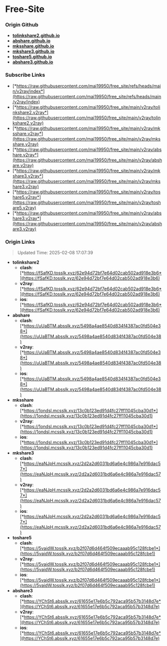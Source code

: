# Free-Site

### Origin Github

- [**tolinkshare2.github.io**](https://github.com/tolinkshare2/tolinkshare2.github.io)
- [**abshare.github.io**](https://github.com/abshare/abshare.github.io)
- [**mksshare.github.io**](https://github.com/mksshare/mksshare.github.io)
- [**mkshare3.github.io**](https://github.com/mkshare3/mkshare3.github.io)
- [**toshare5.github.io**](https://github.com/toshare5/toshare5.github.io)
- [**abshare3.github.io**](https://github.com/abshare3/abshare3.github.io)

### Subscribe Links

- [*https://raw.githubusercontent.com/mai19950/free_site/refs/heads/main/v2ray/index*](https://raw.githubusercontent.com/mai19950/free_site/refs/heads/main/v2ray/index)
- [*https://raw.githubusercontent.com/mai19950/free_site/main/v2ray/tolinkshare2.v2ray*](https://raw.githubusercontent.com/mai19950/free_site/main/v2ray/tolinkshare2.v2ray)
- [*https://raw.githubusercontent.com/mai19950/free_site/main/v2ray/mksshare.v2ray*](https://raw.githubusercontent.com/mai19950/free_site/main/v2ray/mksshare.v2ray)
- [*https://raw.githubusercontent.com/mai19950/free_site/main/v2ray/abshare.v2ray*](https://raw.githubusercontent.com/mai19950/free_site/main/v2ray/abshare.v2ray)
- [*https://raw.githubusercontent.com/mai19950/free_site/main/v2ray/mkshare3.v2ray*](https://raw.githubusercontent.com/mai19950/free_site/main/v2ray/mkshare3.v2ray)
- [*https://raw.githubusercontent.com/mai19950/free_site/main/v2ray/toshare5.v2ray*](https://raw.githubusercontent.com/mai19950/free_site/main/v2ray/toshare5.v2ray)
- [*https://raw.githubusercontent.com/mai19950/free_site/main/v2ray/abshare3.v2ray*](https://raw.githubusercontent.com/mai19950/free_site/main/v2ray/abshare3.v2ray)

### Origin Links

> Updated Time: 2025-02-08 17:07:39

- **tolinkshare2**
  - **clash**: [*https://fSafKD.tosslk.xyz/62e94d72bf7e64d02cab502ad918e3b6*](https://fSafKD.tosslk.xyz/62e94d72bf7e64d02cab502ad918e3b6)
  - **v2ray**: [*https://fSafKD.tosslk.xyz/62e94d72bf7e64d02cab502ad918e3b6*](https://fSafKD.tosslk.xyz/62e94d72bf7e64d02cab502ad918e3b6)
  - **ios**: [*https://fSafKD.tosslk.xyz/62e94d72bf7e64d02cab502ad918e3b6*](https://fSafKD.tosslk.xyz/62e94d72bf7e64d02cab502ad918e3b6)
- **abshare**
  - **clash**: [*https://uUaBTM.absslk.xyz/5498a4ae8540d834f4387ac0fd504e38*](https://uUaBTM.absslk.xyz/5498a4ae8540d834f4387ac0fd504e38)
  - **v2ray**: [*https://uUaBTM.absslk.xyz/5498a4ae8540d834f4387ac0fd504e38*](https://uUaBTM.absslk.xyz/5498a4ae8540d834f4387ac0fd504e38)
  - **ios**: [*https://uUaBTM.absslk.xyz/5498a4ae8540d834f4387ac0fd504e38*](https://uUaBTM.absslk.xyz/5498a4ae8540d834f4387ac0fd504e38)
- **mksshare**
  - **clash**: [*https://1ondsl.mcsslk.xyz/13c0b123ed91d4fc27ff11045cba30d1*](https://1ondsl.mcsslk.xyz/13c0b123ed91d4fc27ff11045cba30d1)
  - **v2ray**: [*https://1ondsl.mcsslk.xyz/13c0b123ed91d4fc27ff11045cba30d1*](https://1ondsl.mcsslk.xyz/13c0b123ed91d4fc27ff11045cba30d1)
  - **ios**: [*https://1ondsl.mcsslk.xyz/13c0b123ed91d4fc27ff11045cba30d1*](https://1ondsl.mcsslk.xyz/13c0b123ed91d4fc27ff11045cba30d1)
- **mkshare3**
  - **clash**: [*https://eaNJpH.mcsslk.xyz/2d2a2d6031bd6a6e4c986a7e916dac57*](https://eaNJpH.mcsslk.xyz/2d2a2d6031bd6a6e4c986a7e916dac57)
  - **v2ray**: [*https://eaNJpH.mcsslk.xyz/2d2a2d6031bd6a6e4c986a7e916dac57*](https://eaNJpH.mcsslk.xyz/2d2a2d6031bd6a6e4c986a7e916dac57)
  - **ios**: [*https://eaNJpH.mcsslk.xyz/2d2a2d6031bd6a6e4c986a7e916dac57*](https://eaNJpH.mcsslk.xyz/2d2a2d6031bd6a6e4c986a7e916dac57)
- **toshare5**
  - **clash**: [*https://5vaidW.tosslk.xyz/b2f07d6d464f509ecaaab95c128fcbe1*](https://5vaidW.tosslk.xyz/b2f07d6d464f509ecaaab95c128fcbe1)
  - **v2ray**: [*https://5vaidW.tosslk.xyz/b2f07d6d464f509ecaaab95c128fcbe1*](https://5vaidW.tosslk.xyz/b2f07d6d464f509ecaaab95c128fcbe1)
  - **ios**: [*https://5vaidW.tosslk.xyz/b2f07d6d464f509ecaaab95c128fcbe1*](https://5vaidW.tosslk.xyz/b2f07d6d464f509ecaaab95c128fcbe1)
- **abshare3**
  - **clash**: [*https://YChSt6.absslk.xyz/61655e17e6b5c792aca95b57b3148d7e*](https://YChSt6.absslk.xyz/61655e17e6b5c792aca95b57b3148d7e)
  - **v2ray**: [*https://YChSt6.absslk.xyz/61655e17e6b5c792aca95b57b3148d7e*](https://YChSt6.absslk.xyz/61655e17e6b5c792aca95b57b3148d7e)
  - **ios**: [*https://YChSt6.absslk.xyz/61655e17e6b5c792aca95b57b3148d7e*](https://YChSt6.absslk.xyz/61655e17e6b5c792aca95b57b3148d7e)
